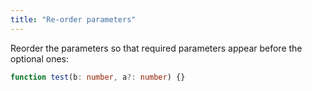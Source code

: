 ```yaml
---
title: "Re-order parameters"
---
```


Reorder the parameters so that required parameters appear before the optional ones:

```ts
function test(b: number, a?: number) {}
```